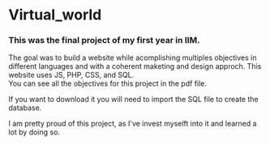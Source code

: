 # Virtual_world

### This was the final project of my first year in IIM.  

The goal was to build a website while acomplishing multiples objectives in different languages and with a coherent maketing and design approch. 
This website uses JS, PHP, CSS, and SQL.  
You can see all the objectives for this project in the pdf file.  
  
If you want to download it you will need to import the SQL file to create the database.
  
I am pretty proud of this project, as I've invest myselft into it and learned a lot by doing so.
